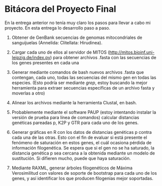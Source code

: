 


# Bitácora del Proyecto Final

En la entrega anterior no tenía muy claro los pasos para llevar a cabo mi proyecto. En esta entrega lo desarrollo paso a paso.

1) Obtener de GenBank secuencias de genomas mitocondriales de sanguijuelas (Annelida: Clitellata: Hirudinea).

2) Cargar cada uno de ellos al servidor de MITOS (http://mitos.bioinf.uni-leipzig.de/index.py) para obtener archivos .fasta con las secuencias de los genes presentes en cada una

3) Generar mediante comandos de bash nuevos archivos .fasta que contengan, cada uno, todas las secuencias del mismo gen en todas las especies. (Esto podría ser mediante *grep*, estoy buscando la mejor herramienta para extraer secuencias específicas de un archivo fasta y moverlas a otro)

4) Alinear los archivos mediante la herramienta Clustal, en bash.

5) Probablemente mediante el software PAUP (estoy intentando instalar la versión de prueba para línea de comandos) calcular distancias genéticas pareadas p, K2P y GTR para cada uno de los genes.

6) Generar gráficas en R con los datos de distancias genéticas p contra cada una de las otras. Esto con el fin de evaluar si está presente el fenómeno de saturación en estos genes, el cuál ocasiona pérdida de información filogenética. Se espera que si el gen no se ha saturado, la distancia genética p sea cercana a la obtenida mediante un modelo de sustitución. Si difieren mucho, puede que haya saturación.

7) Mediante RAXML, generar árboles filogenéticos de Máxima Verosimilitud con valores de soporte de bootstrap para cada uno de los genes, y así identificar los que producen filogenias mejor soportadas. 
